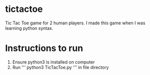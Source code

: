# tictactoe
Tic Tac Toe game for 2 human players. I made this game when I was learning python syntax. 

# Instructions to run
1. Ensure python3 is installed on computer
2. Run
'''
python3 TicTacToe.py
'''
in file directory

